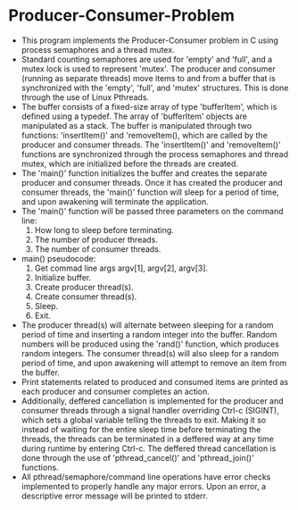 # Producer-Consumer-Problem
* This program implements the Producer-Consumer problem in C using process semaphores and a thread mutex. 
* Standard counting semaphores are used for 'empty' and 'full', and a mutex lock is used to represent 'mutex'. The producer and consumer (running as separate threads) move items to and from a buffer that is synchronized with the 'empty', 'full', and 'mutex' structures. This is done through the use of Linux Pthreads.
* The buffer consists of a fixed-size array of type 'bufferItem', which is defined using a typedef. The array of 'bufferItem' objects are manipulated as a stack. The buffer is manipulated through two functions: 'insertItem()' and 'removeItem(), which are called by the producer and consumer threads. The 'insertItem()' and 'removeItem()' functions are synchronized through the process semaphores and thread mutex, which are initialized before the threads are created.
* The 'main()' function initializes the buffer and creates the separate producer and consumer threads. Once it has created the producer and consumer threads, the 'main()' function will sleep for a period of time, and upon awakening will terminate the application.
* The 'main()' function will be passed three parameters on the command line:
    1. How long to sleep before terminating.
    2. The number of producer threads.
    3. The number of consumer threads.
* main() pseudocode:
    1. Get commad line args argv[1], argv[2], argv[3].
    2. Initialize buffer.
    3. Create producer thread(s).
    4. Create consumer thread(s).
    5. Sleep.
    6. Exit.
* The producer thread(s) will alternate between sleeping for a random period of time and inserting a random integer into the buffer. Random numbers will be produced using the 'rand()' function, which produces random integers. The consumer thread(s) will also sleep for a random period of time, and upon awakening will attempt to remove an item from the buffer. 
* Print statements related to produced and consumed items are printed as each producer and consumer completes an action. 
* Additionally, deffered cancellation is implemented for the producer and consumer threads through a signal handler overriding Ctrl-c (SIGINT), which sets a global variable telling the threads to exit. Making it so instead of waiting for the entire sleep time before terminating the threads, the threads can be terminated in a deffered way at any time during runtime by entering Ctrl-c. The deffered thread cancellation is done through the use of 'pthread_cancel()' and 'pthread_join()' functions.
* All pthread/semaphore/command line operations have error checks implemented to properly handle any major errors. Upon an error, a descriptive error message will be printed to stderr.